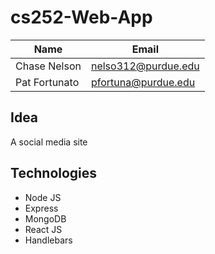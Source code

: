 # cs252-Web-App

Name | Email
-----|--------
Chase Nelson | nelso312@purdue.edu
Pat Fortunato | pfortuna@purdue.edu

## Idea
A social media site

## Technologies
+ Node JS
+ Express
+ MongoDB
+ React JS
+ Handlebars
